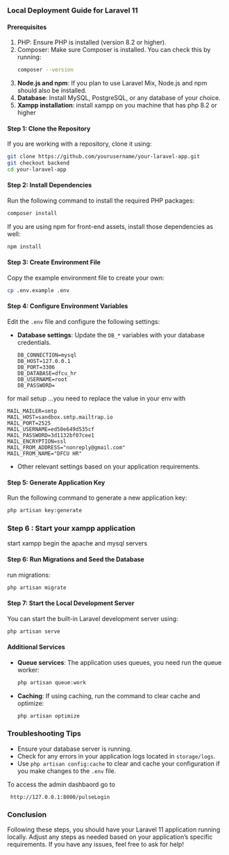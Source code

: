 
### Local Deployment Guide for Laravel 11

#### Prerequisites

1. PHP: Ensure PHP is installed (version 8.2 or higher).
2. Composer: Make sure Composer is installed. You can check this by running:
   ```bash
   composer --version
   ```
3. **Node.js and npm**: If you plan to use Laravel Mix, Node.js and npm should also be installed.
4. **Database**: Install MySQL, PostgreSQL, or any database of your choice.
5. **Xampp installation**: install xampp on you machine that has php 8.2 or higher

#### Step 1: Clone the Repository

If you are working with a repository, clone it using:

```bash
git clone https://github.com/yourusername/your-laravel-app.git
git checkout backend 
cd your-laravel-app
```

#### Step 2: Install Dependencies

Run the following command to install the required PHP packages:

```bash
composer install
```

If you are using npm for front-end assets, install those dependencies as well:

```bash
npm install
```

#### Step 3: Create Environment File

Copy the example environment file to create your own:

```bash
cp .env.example .env
```

#### Step 4: Configure Environment Variables

Edit the `.env` file and configure the following settings:

- **Database settings**: Update the `DB_*` variables with your database credentials.
  
  ```dotenv
  DB_CONNECTION=mysql
  DB_HOST=127.0.0.1
  DB_PORT=3306
  DB_DATABASE=dfcu_hr
  DB_USERNAME=root
  DB_PASSWORD=
  ```

for mail setup ...you need to replace the value in your env with 

```dotenv
MAIL_MAILER=smtp
MAIL_HOST=sandbox.smtp.mailtrap.io
MAIL_PORT=2525
MAIL_USERNAME=ed50e649d535cf
MAIL_PASSWORD=3d1132bf07cee1
MAIL_ENCRYPTION=ssl
MAIL_FROM_ADDRESS="nonreply@gmail.com"
MAIL_FROM_NAME="DFCU HR"
```

- Other relevant settings based on your application requirements.

#### Step 5: Generate Application Key

Run the following command to generate a new application key:

```bash
php artisan key:generate
```
 ### Step 6 : Start your xampp application 
  start xampp 
  begin the apache and mysql servers

#### Step 6: Run Migrations and Seed the Database

run migrations:

```bash
php artisan migrate
```

#### Step 7: Start the Local Development Server

You can start the built-in Laravel development server using:

```bash
php artisan serve
```

####  Additional Services

- **Queue services**: The  application uses queues, you need run the queue worker:

  ```bash
  php artisan queue:work
  ```

- **Caching**: If using caching, run the command to clear cache and optimize:

  ```bash
  php artisan optimize
  ```

### Troubleshooting Tips

- Ensure your database server is running.
- Check for any errors in your application logs located in `storage/logs`.
- Use `php artisan config:cache` to clear and cache your configuration if you make changes to the `.env` file.


To access the admin dashbaord 
go to 
```url 
 http://127.0.0.1:8000/pulseLogin
 ```

### Conclusion
Following these steps, you should have your Laravel 11 application running locally. Adjust any steps as needed based on your application’s specific requirements. If you have any issues, feel free to ask for help!

